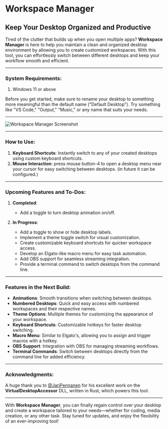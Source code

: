 # Workspace Manager

## Keep Your Desktop Organized and Productive

Tired of the clutter that builds up when you open multiple apps? **Workspace Manager** is here to help you maintain a clean and organized desktop environment by allowing you to create customized workspaces. With this tool, you can effortlessly switch between different desktops and keep your workflow smooth and efficient.



---

### **System Requirements:**

1) Windows 11 or above

Before you get started, make sure to rename your desktop to something more meaningful than the default name ("Default Desktop"). Try something like "VS Code," "Output," "Music," or any name that suits your needs.

---

![Workspace Manager Screenshot](https://github.com/snehccurry/Workspace-Manager/assets/59841219/2eae7b7a-397c-48d0-a8b1-1e232700ec23)

---

### **How to Use:**

1. **Keyboard Shortcuts**: Instantly switch to any of your created desktops using custom keyboard shortcuts.
2. **Mouse Interaction**: press mouse button-4 to open a desktop menu near your cursor for easy switching between desktops. (in future it can be configured.)

---

### **Upcoming Features and To-Dos:**

1. **Completed**:
   - Add a toggle to turn desktop animation on/off.
   
2. **In Progress**:
   - Add a toggle to show or hide desktop labels.
   - Implement a theme toggle switch for visual customization.
   - Create customizable keyboard shortcuts for quicker workspace access.
   - Develop an Elgato-like macro menu for easy task automation.
   - Add OBS support for seamless streaming integration.
   - Provide a terminal command to switch desktops from the command line.

---

### **Features in the Next Build:**

- **Animations**: Smooth transitions when switching between desktops.
- **Numbered Desktops**: Quick and easy access with numbered workspaces and their respective names.
- **Theme Options**: Multiple themes for customizing the appearance of your workspace.
- **Keyboard Shortcuts**: Customizable hotkeys for faster desktop switching.
- **Macro Menu**: Similar to Elgato's, allowing you to assign and trigger macros with a hotkey.
- **OBS Support**: Integration with OBS for managing streaming workflows.
- **Terminal Commands**: Switch between desktops directly from the command line for added efficiency.

---

### **Acknowledgments:**

A huge thank you to [@JariPennanen](https://github.com/Ciantic) for his excellent work on the **VirtualDesktopAccessor** DLL, written in Rust, which powers this tool.

---

With **Workspace Manager**, you can finally regain control over your desktop and create a workspace tailored to your needs—whether for coding, media creation, or any other task. Stay tuned for updates, and enjoy the flexibility of an ever-improving tool!
